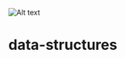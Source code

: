 ![Alt text](C:/Users/vedavyasak/Desktop/DataStructure.png?raw=true "Datastructure")


# data-structures
